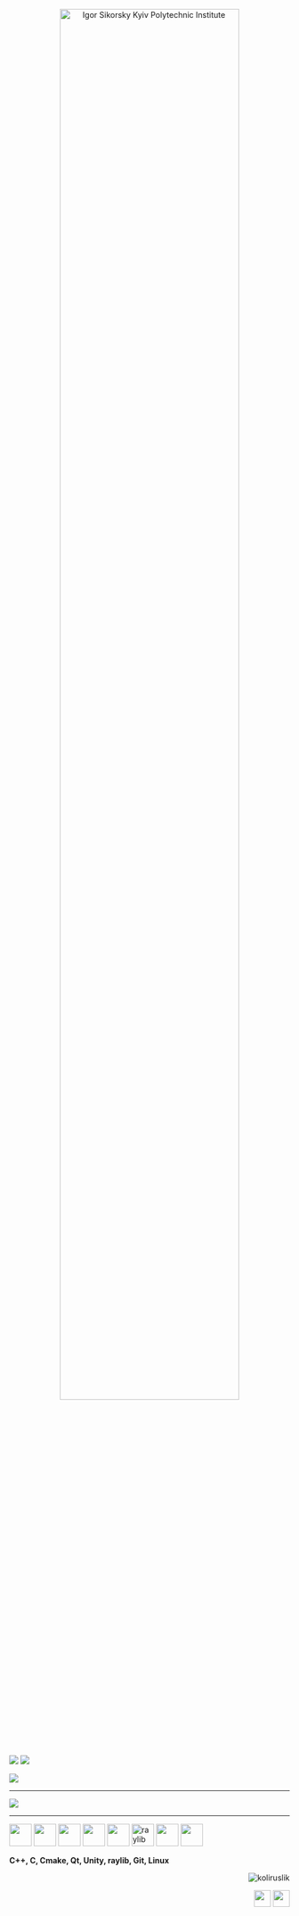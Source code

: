 <p align="center">
  <img src="https://i.postimg.cc/VLTJgrJm/KPIHeader-Photoroom.png" alt="Igor Sikorsky Kyiv Polytechnic Institute" width="80%"/>
</p>


<p align="left">
  <img src="https://github-readme-stats.vercel.app/api?username=koliruslik&show_icons=true&theme=github_dark" />
  <img src="https://github-readme-streak-stats.herokuapp.com/?user=koliruslik&theme=github-dark" />
</p>

<p align="left">
  <img src="https://github-readme-stats.vercel.app/api/top-langs/?username=koliruslik&layout=compact&theme=github_dark" />
</p>

---

<p align="left">
  <a href="https://leetcode.com/koliruslik" target="_blank">
    <img src="https://leetcard.jacoblin.cool/koliruslik?theme=dark&font=Fira+Code&ext=contest" />
  </a>
</p>

--- 

<p align="left">
  <!-- C++ -->
  <a href="https://isocpp.org/" target="_blank"><img src="https://cdn.jsdelivr.net/gh/devicons/devicon/icons/cplusplus/cplusplus-original.svg" width="40" height="40"/></a>
  <!-- C -->
  <a href="https://en.cppreference.com/w/c" target="_blank"><img src="https://cdn.jsdelivr.net/gh/devicons/devicon/icons/c/c-original.svg" width="40" height="40"/></a>
  <!-- Cmake -->
  <a href="https://cmake.org/" target="_blank"><img src="https://upload.wikimedia.org/wikipedia/commons/thumb/e/ef/CMake_logo.svg/1280px-CMake_logo.svg.png" width="40" height="40"/></a>
  <!-- Qt -->
  <a href="https://www.qt.io/" target="_blank"><img src="https://cdn.jsdelivr.net/gh/devicons/devicon/icons/qt/qt-original.svg" width="40" height="40"/></a>
  <!-- Unity -->
  <a href="https://unity.com/" target="_blank"><img src="https://cdn.jsdelivr.net/gh/devicons/devicon/icons/unity/unity-original.svg" width="40" height="40"/></a>
  <!-- raylib -->
  <a href="https://www.raylib.com/" target="_blank"><img src="https://upload.wikimedia.org/wikipedia/commons/f/f4/Raylib_logo.png" width="40" height="40" alt="raylib"></a>
  <!-- Git -->
  <a href="https://git-scm.com/" target="_blank"><img src="https://cdn.jsdelivr.net/gh/devicons/devicon/icons/git/git-original.svg" width="40" height="40"/></a>
  <!-- Linux -->
  <a href="https://www.kernel.org/" target="_blank"><img src="https://cdn.jsdelivr.net/gh/devicons/devicon/icons/linux/linux-original.svg" width="40" height="40"/></a>
</p>

<p align="left"><strong>C++, C, Cmake, Qt, Unity, raylib, Git, Linux</strong></p>

<p align="right">
  <img src="https://komarev.com/ghpvc/?username=koliruslik&label=Profile%20views&color=0e75b6&style=flat" alt="koliruslik" />
</p>

<p align="right">
  <a href="mailto:koliruslik@example.com"><img src="https://cdn-icons-png.flaticon.com/512/732/732200.png" height="30" width="30" /></a>
  <a href="https://leetcode.com/koliruslik" target="blank"><img src="https://cdn-icons-png.flaticon.com/512/4299/4299956.png" height="30" width="30" /></a>
</p>

